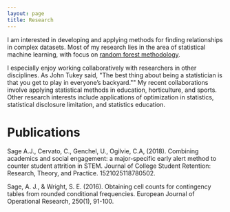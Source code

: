 ```yaml
---
layout: page
title: Research
---
```


I am interested in developing and applying methods for finding relationships in complex datasets. Most of my research lies in the area of statistical machine learning, with focus on <a href="https://www.stat.berkeley.edu/~breiman/RandomForests/cc_home.htm"> random forest methodology</a>. 

I especially enjoy working collaboratively with researchers in other disciplines. As John Tukey said, "The best thing about being a statistician is that you get to play in everyone’s backyard."" My recent collaborations involve applying statistical methods in education, horticulture, and sports. Other research interests include applications of optimization in statistics, statistical disclosure limitation, and statistics education.

# Publications

Sage A.J., Cervato, C., Genchel, U., Ogilvie, C.A, (2018). Combining academics and social engagement: a major-specific early alert method to counter student attrition in STEM. Journal of College Student Retention: Research, Theory, and Practice. 1521025118780502. 

Sage, A. J., & Wright, S. E. (2016). Obtaining cell counts for contingency tables from rounded conditional frequencies. European Journal of Operational Research, 250(1), 91-100.

